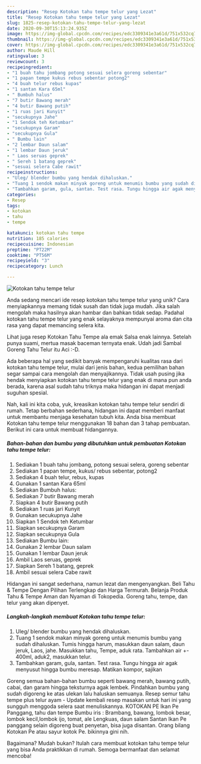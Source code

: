 ```yaml
---
description: "Resep Kotokan tahu tempe telur yang Lezat"
title: "Resep Kotokan tahu tempe telur yang Lezat"
slug: 1825-resep-kotokan-tahu-tempe-telur-yang-lezat
date: 2020-09-30T15:13:24.935Z
image: https://img-global.cpcdn.com/recipes/edc3309341e3a61d/751x532cq70/kotokan-tahu-tempe-telur-foto-resep-utama.jpg
thumbnail: https://img-global.cpcdn.com/recipes/edc3309341e3a61d/751x532cq70/kotokan-tahu-tempe-telur-foto-resep-utama.jpg
cover: https://img-global.cpcdn.com/recipes/edc3309341e3a61d/751x532cq70/kotokan-tahu-tempe-telur-foto-resep-utama.jpg
author: Maude Hill
ratingvalue: 3
reviewcount: 3
recipeingredient:
- "1 buah tahu jombang potong sesuai selera goreng sebentar"
- "1 papan tempe kukus rebus sebentar potong2"
- "4 buah telur rebus kupas"
- "1 santan Kara 65ml"
- " Bumbuh halus"
- "7 butir Bawang merah"
- "4 butir Bawang putih"
- "1 ruas jari Kunyit"
- "secukupnya Jahe"
- "1 Sendok teh Ketumbar"
- "secukupnya Garam"
- "secukupnya Gula"
- " Bumbu lain"
- "2 lembar Daun salam"
- "1 lembar Daun jeruk"
- " Laos seruas geprek"
- " Sereh 1 batang geprek"
- "sesuai selera Cabe rawit"
recipeinstructions:
- "Uleg/ blender bumbu yang hendak dihaluskan."
- "Tuang 1 sendok makan minyak goreng untuk menumis bumbu yang sudah dihaluskan. Tumis hingga harum, masukkan daun salam, daun jeruk, Laos, jahe. Masukkan tahu, Tempe, aduk rata. Tambahkan air +- 400ml, aduk2, masukkan telur."
- "Tambahkan garam, gula, santan. Test rasa. Tungu hingga air agak menyusut hingga bumbu meresap. Matikan kompor, sajikan"
categories:
- Resep
tags:
- kotokan
- tahu
- tempe

katakunci: kotokan tahu tempe 
nutrition: 185 calories
recipecuisine: Indonesian
preptime: "PT22M"
cooktime: "PT56M"
recipeyield: "3"
recipecategory: Lunch

---
```



![Kotokan tahu tempe telur](https://img-global.cpcdn.com/recipes/edc3309341e3a61d/751x532cq70/kotokan-tahu-tempe-telur-foto-resep-utama.jpg)

Anda sedang mencari ide resep kotokan tahu tempe telur yang unik? Cara menyiapkannya memang tidak susah dan tidak juga mudah. Jika salah mengolah maka hasilnya akan hambar dan bahkan tidak sedap. Padahal kotokan tahu tempe telur yang enak selayaknya mempunyai aroma dan cita rasa yang dapat memancing selera kita.

Lihat juga resep Kotokan Tahu Tempe ala emak Salsa enak lainnya. Setelah punya suami, mertua masak baceman ternyata enak. Udah jadi Sambal Goreng Tahu Telur itu Aci :-D.

Ada beberapa hal yang sedikit banyak mempengaruhi kualitas rasa dari kotokan tahu tempe telur, mulai dari jenis bahan, kedua pemilihan bahan segar sampai cara mengolah dan menyajikannya. Tidak usah pusing jika hendak menyiapkan kotokan tahu tempe telur yang enak di mana pun anda berada, karena asal sudah tahu triknya maka hidangan ini dapat menjadi suguhan spesial.


Nah, kali ini kita coba, yuk, kreasikan kotokan tahu tempe telur sendiri di rumah. Tetap berbahan sederhana, hidangan ini dapat memberi manfaat untuk membantu menjaga kesehatan tubuh kita. Anda bisa membuat Kotokan tahu tempe telur menggunakan 18 bahan dan 3 tahap pembuatan. Berikut ini cara untuk membuat hidangannya.

<!--inarticleads1-->

##### Bahan-bahan dan bumbu yang dibutuhkan untuk pembuatan Kotokan tahu tempe telur:

1. Sediakan 1 buah tahu jombang, potong sesuai selera, goreng sebentar
1. Sediakan 1 papan tempe, kukus/ rebus sebentar, potong2
1. Sediakan 4 buah telur, rebus, kupas
1. Gunakan 1 santan Kara 65ml
1. Sediakan  Bumbuh halus:
1. Sediakan 7 butir Bawang merah
1. Siapkan 4 butir Bawang putih
1. Sediakan 1 ruas jari Kunyit
1. Gunakan secukupnya Jahe
1. Siapkan 1 Sendok teh Ketumbar
1. Siapkan secukupnya Garam
1. Siapkan secukupnya Gula
1. Sediakan  Bumbu lain:
1. Gunakan 2 lembar Daun salam
1. Gunakan 1 lembar Daun jeruk
1. Ambil  Laos seruas, geprek
1. Siapkan  Sereh 1 batang, geprek
1. Ambil sesuai selera Cabe rawit


Hidangan ini sangat sederhana, namun lezat dan mengenyangkan. Beli Tahu &amp; Tempe Dengan Pilihan Terlengkap dan Harga Termurah. Belanja Produk Tahu &amp; Tempe Aman dan Nyaman di Tokopedia. Goreng tahu, tempe, dan telur yang akan dipenyet. 

<!--inarticleads2-->

##### Langkah-langkah membuat Kotokan tahu tempe telur:

1. Uleg/ blender bumbu yang hendak dihaluskan.
1. Tuang 1 sendok makan minyak goreng untuk menumis bumbu yang sudah dihaluskan. Tumis hingga harum, masukkan daun salam, daun jeruk, Laos, jahe. Masukkan tahu, Tempe, aduk rata. Tambahkan air +- 400ml, aduk2, masukkan telur.
1. Tambahkan garam, gula, santan. Test rasa. Tungu hingga air agak menyusut hingga bumbu meresap. Matikan kompor, sajikan


Goreng semua bahan-bahan bumbu seperti bawang merah, bawang putih, cabai, dan garam hingga teksturnya agak lembek. Pindahkan bumbu yang sudah digoreng ke atas ulekan lalu haluskan semuanya. Resep semur tahu tempe plus telur ayam - Update kembali resep masakan untuk hari ini yang sungguh menggoda selera saat menuliskannya. KOTOKAN PE Ikan Pe Panggang, tahu dan tempe Bumbu iris : Brambang, bawang, lombok besar, lombok kecil,lombok ijo, tomat, ale Lengkuas, daun salam Santan Ikan Pe panggang selain digoreng buat penyetan, bisa juga disantan. Orang bilang Kotokan Pe atau sayur kotok Pe. bikinnya gini nih. 

Bagaimana? Mudah bukan? Itulah cara membuat kotokan tahu tempe telur yang bisa Anda praktikkan di rumah. Semoga bermanfaat dan selamat mencoba!
